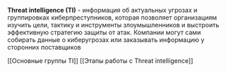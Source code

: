 **Threat intelligence (TI)** - информация об актуальных угрозах и группировках киберпреступников, которая позволяет организациям изучить цели, тактику и инструменты злоумышленников и выстроить эффективную стратегию защиты от атак. Компании могут сами собирать данные о киберугрозах или заказывать информацию у сторонних поставщиков

[[Основные группы TI]]
[[Этапы работы с Threat intelligence]]
